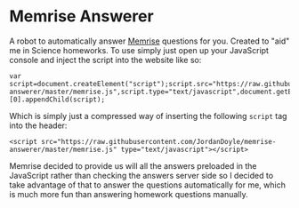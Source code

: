 # Memrise Answerer
A robot to automatically answer [Memrise](http://memrise.com) questions for you. Created to "aid" me in Science homeworks. To use simply just open up your JavaScript console and inject the script into the website like so:

    var script=document.createElement("script");script.src="https://raw.githubusercontent.com/JordanDoyle/memrise-answerer/master/memrise.js",script.type="text/javascript",document.getElementsByTagName("head")[0].appendChild(script);

Which is simply just a compressed way of inserting the following `script` tag into the header:

    <script src="https://raw.githubusercontent.com/JordanDoyle/memrise-answerer/master/memrise.js" type="text/javascript"></script>

Memrise decided to provide us will all the answers preloaded in the JavaScript rather than checking the answers server side so I decided to take advantage of that to answer the questions automatically for me, which is much more fun than answering homework questions manually.